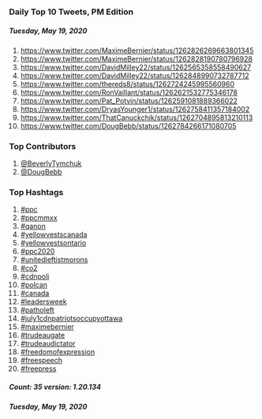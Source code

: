### Daily Top 10 Tweets, PM Edition
##### Tuesday, May 19, 2020
 1) https://www.twitter.com/MaximeBernier/status/1262826269663801345
 2) https://www.twitter.com/MaximeBernier/status/1262828190780796928
 3) https://www.twitter.com/DavidMilley22/status/1262565358558490627
 4) https://www.twitter.com/DavidMilley22/status/1262848990732787712
 5) https://www.twitter.com/thereds8/status/1262724245995560960
 6) https://www.twitter.com/RonVaillant/status/1262621532775346178
 7) https://www.twitter.com/Pat_Potvin/status/1262591081889366022
 8) https://www.twitter.com/DryasYounger1/status/1262758411357184002
 9) https://www.twitter.com/ThatCanuckchik/status/1262704895813210113
10) https://www.twitter.com/DougBebb/status/1262784266171080705

### Top Contributors
  1) [@BeverlyTymchuk](https://www.twitter.com/BeverlyTymchuk)
  2) [@DougBebb](https://www.twitter.com/DougBebb)


### Top Hashtags

  1) [#ppc](https://www.twitter.com/hashtag/ppc)
  2) [#ppcmmxx](https://www.twitter.com/hashtag/ppcmmxx)
  3) [#qanon](https://www.twitter.com/hashtag/qanon)
  4) [#yellowvestscanada](https://www.twitter.com/hashtag/yellowvestscanada)
  5) [#yellowvestsontario](https://www.twitter.com/hashtag/yellowvestsontario)
  6) [#ppc2020](https://www.twitter.com/hashtag/ppc2020)
  7) [#unitedleftistmorons](https://www.twitter.com/hashtag/unitedleftistmorons)
  8) [#co2](https://www.twitter.com/hashtag/co2)
  9) [#cdnpoli](https://www.twitter.com/hashtag/cdnpoli)
 10) [#polcan](https://www.twitter.com/hashtag/polcan)
 11) [#canada](https://www.twitter.com/hashtag/canada)
 12) [#leadersweek](https://www.twitter.com/hashtag/leadersweek)
 13) [#patholeft](https://www.twitter.com/hashtag/patholeft)
 14) [#july1cdnpatriotsoccupyottawa](https://www.twitter.com/hashtag/july1cdnpatriotsoccupyottawa)
 15) [#maximebernier](https://www.twitter.com/hashtag/maximebernier)
 16) [#trudeaugate](https://www.twitter.com/hashtag/trudeaugate)
 17) [#trudeaudictator](https://www.twitter.com/hashtag/trudeaudictator)
 18) [#freedomofexpression](https://www.twitter.com/hashtag/freedomofexpression)
 19) [#freespeech](https://www.twitter.com/hashtag/freespeech)
 20) [#freepress](https://www.twitter.com/hashtag/freepress)

##### Count: 35	version: 1.20.134
##### Tuesday, May 19, 2020

